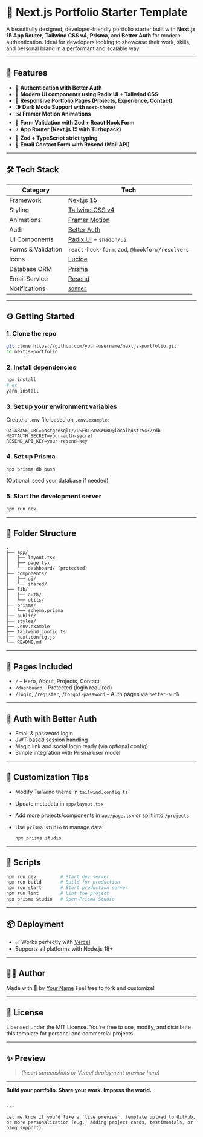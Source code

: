 # 🚀 Next.js Portfolio Starter Template

A beautifully designed, developer-friendly portfolio starter built with **Next.js 15 App Router**, **Tailwind CSS v4**, **Prisma**, and **Better Auth** for modern authentication. Ideal for developers looking to showcase their work, skills, and personal brand in a performant and scalable way.

---

## 🌟 Features

- 🔐 **Authentication with Better Auth**
- 🎨 **Modern UI components using Radix UI + Tailwind CSS**
- 💼 **Responsive Portfolio Pages (Projects, Experience, Contact)**
- 🌗 **Dark Mode Support with `next-themes`**
- 🖼️ **Framer Motion Animations**
- 🧩 **Form Validation with Zod + React Hook Form**
- ⚡ **App Router (Next.js 15 with Turbopack)**
- 🧠 **Zod + TypeScript strict typing**
- 📧 **Email Contact Form with Resend (Mail API)**

---

## 🛠 Tech Stack

| Category       | Tech                                             |
|----------------|--------------------------------------------------|
| Framework      | [Next.js 15](https://nextjs.org)                |
| Styling        | [Tailwind CSS v4](https://tailwindcss.com)      |
| Animations     | [Framer Motion](https://www.framer.com/motion/) |
| Auth           | [Better Auth](https://www.npmjs.com/package/better-auth) |
| UI Components  | [Radix UI](https://www.radix-ui.com/) + `shadcn/ui` |
| Forms & Validation | `react-hook-form`, `zod`, `@hookform/resolvers` |
| Icons          | [Lucide](https://lucide.dev)                    |
| Database ORM   | [Prisma](https://www.prisma.io)                 |
| Email Service  | [Resend](https://resend.com)                    |
| Notifications  | [`sonner`](https://sonner.emilkowal.ski/)       |

---

## ⚙️ Getting Started

### 1. Clone the repo

```bash
git clone https://github.com/your-username/nextjs-portfolio.git
cd nextjs-portfolio
````

### 2. Install dependencies

```bash
npm install
# or
yarn install
```

### 3. Set up your environment variables

Create a `.env` file based on `.env.example`:

```env
DATABASE_URL=postgresql://USER:PASSWORD@localhost:5432/db
NEXTAUTH_SECRET=your-auth-secret
RESEND_API_KEY=your-resend-key
```

### 4. Set up Prisma

```bash
npx prisma db push
```

(Optional: seed your database if needed)

### 5. Start the development server

```bash
npm run dev
```

---

## 📁 Folder Structure

```
.
├── app/
│   ├── layout.tsx
│   ├── page.tsx
│   └── dashboard/ (protected)
├── components/
│   ├── ui/
│   └── shared/
├── lib/
│   ├── auth/
│   └── utils/
├── prisma/
│   └── schema.prisma
├── public/
├── styles/
├── .env.example
├── tailwind.config.ts
├── next.config.js
└── README.md
```

---

## 📸 Pages Included

* `/` – Hero, About, Projects, Contact
* `/dashboard` – Protected (login required)
* `/login`, `/register`, `/forgot-password` – Auth pages via `better-auth`

---

## 🔐 Auth with Better Auth

* Email & password login
* JWT-based session handling
* Magic link and social login ready (via optional config)
* Simple integration with Prisma user model

---

## 🧠 Customization Tips

* Modify Tailwind theme in `tailwind.config.ts`
* Update metadata in `app/layout.tsx`
* Add more projects/components in `app/page.tsx` or split into `/projects`
* Use `prisma studio` to manage data:

  ```bash
  npx prisma studio
  ```

---

## 🧪 Scripts

```bash
npm run dev         # Start dev server
npm run build       # Build for production
npm run start       # Start production server
npm run lint        # Lint the project
npx prisma studio   # Open Prisma Studio
```

---

## 📦 Deployment

* ✅ Works perfectly with [Vercel](https://vercel.com/)
* Supports all platforms with Node.js 18+

---

## 🧑‍💻 Author

Made with 💙 by [Your Name](https://github.com/your-username)
Feel free to fork and customize!

---

## 📄 License

Licensed under the MIT License.
You’re free to use, modify, and distribute this template for personal and commercial projects.

---

## ✨ Preview

> *(Insert screenshots or Vercel deployment preview here)*

---

**Build your portfolio. Share your work. Impress the world.**

```

---

Let me know if you'd like a `live preview`, template upload to GitHub, or more personalization (e.g., adding project cards, testimonials, or blog support).
```
